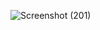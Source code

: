 ![Screenshot (201)](https://user-images.githubusercontent.com/79265271/153556676-7b832ccc-2fa8-4fd3-8f23-740f099fcfaa.png)
